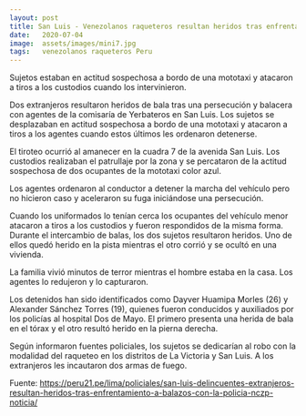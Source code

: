 ```yaml
---
layout: post
title: San Luis - Venezolanos raqueteros resultan heridos tras enfrentamiento a balazos con la Policía
date:   2020-07-04
image:  assets/images/mini7.jpg
tags:   venezolanos raqueteros Peru
---
```



Sujetos estaban en actitud sospechosa a bordo de una mototaxi y atacaron a tiros a los custodios cuando los intervinieron.

Dos extranjeros resultaron heridos de bala tras una persecución y balacera con agentes de la comisaría de Yerbateros en San Luis. Los sujetos se desplazaban en actitud sospechosa a bordo de una mototaxi y atacaron a tiros a los agentes cuando estos últimos les ordenaron detenerse.



El tiroteo ocurrió al amanecer en la cuadra 7 de la avenida San Luis. Los custodios realizaban el patrullaje por la zona y se percataron de la actitud sospechosa de dos ocupantes de la mototaxi color azul.

Los agentes ordenaron al conductor a detener la marcha del vehículo pero no hicieron caso y aceleraron su fuga iniciándose una persecución.

Cuando los uniformados lo tenían cerca los ocupantes del vehículo menor atacaron a tiros a los custodios y fueron respondidos de la misma forma. Durante el intercambio de balas, los dos sujetos resultaron heridos. Uno de ellos quedó herido en la pista mientras el otro corrió y se ocultó en una vivienda.

La familia vivió minutos de terror mientras el hombre estaba en la casa. Los agentes lo redujeron y lo capturaron.

Los detenidos han sido identificados como Dayver Huamipa Morles (26) y Alexander Sánchez Torres (19), quienes fueron conducidos y auxiliados por los policías al hospital Dos de Mayo. El primero presenta una herida de bala en el tórax y el otro resultó herido en la pierna derecha.

Según informaron fuentes policiales, los sujetos se dedicarían al robo con la modalidad del raqueteo en los distritos de La Victoria y San Luis. A los extranjeros les incautaron dos armas de fuego.


Fuente:
https://peru21.pe/lima/policiales/san-luis-delincuentes-extranjeros-resultan-heridos-tras-enfrentamiento-a-balazos-con-la-policia-nczp-noticia/
